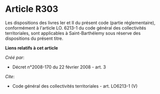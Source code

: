 # Article R303

Les dispositions des livres Ier et II du présent code (partie réglementaire), conformément à l'article LO. 6213-1 du code
général des collectivités territoriales, sont applicables à Saint-Barthélemy sous réserve des dispositions du présent titre.

**Liens relatifs à cet article**

_Créé par_:

  - Décret n°2008-170 du 22 février 2008 - art. 3

_Cite_:

  - Code général des collectivités territoriales - art. LO6213-1 (V)
